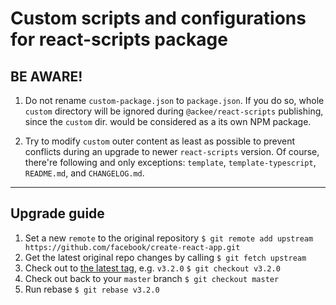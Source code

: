 # Custom scripts and configurations for react-scripts package

## BE AWARE!

1. Do not rename `custom-package.json` to `package.json`.
   If you do so, whole `custom` directory will be ignored during `@ackee/react-scripts` publishing, since the `custom` dir. would be considered as a its own NPM package.

2. Try to modify `custom` outer content as least as possible to prevent conflicts during an upgrade to newer `react-scripts` version.
   Of course, there're following and only exceptions: `template`, `template-typescript`, `README.md`, and `CHANGELOG.md`.

---

## Upgrade guide

1. Set a new `remote` to the original repository
   `$ git remote add upstream https://github.com/facebook/create-react-app.git`
2. Get the latest original repo changes by calling
   `$ git fetch upstream`
3. Check out to [the latest tag](https://github.com/facebook/create-react-app/releases), e.g. `v3.2.0`
   `$ git checkout v3.2.0`
4. Check out back to your `master` branch
   `$ git checkout master`
5. Run rebase
   `$ git rebase v3.2.0`
